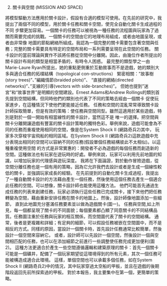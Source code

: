 2. 關卡與空間 (MISSION AND SPACE)


將模型驅動方法應用於關卡設計，假設有合適的模型可使用。在先前的研究中，我提出了兩個不同的模型，用於關卡任務和關卡空間，使完全自動化關卡生成過程的不同
步驟更加容易。一個關卡的任務可以被視為一種任務的流程圖與玩家為了過關而需要完成的挑戰。一個關卡的空間由它的地理布局組成，或者由地圖呈現，或者由非常像
地圖的節點網絡所組成。我認為一個完整的關卡需要包含著空間與任務；完整的關卡需要具有特定的空間布局和一系列需要呈現在此空間的任務。
關卡設計的當前理論與實作不該將任務從空間中分離開。因此，由幾位作者所提出的關卡設計布局的類型是相當矛盾的，有時令人困惑。
最完整的類型學之一由Marie-Laure Ryan所提出，她的重點更側重於互動敘事而不是遊戲，她的類別大多與適合任務的拓樸結構（topological con-structions）
緊密相關：”故事樹(story trees)”、”編織情節(braided plots)”、 “直接的網絡(directed networks)”、”支線的引導(vectors with side-branches)”。
但她也提到”迷宮”和“故事世界”是明顯的空間建設。Ernest Adams和Andrew Rollings的類別首先提到空間結構，但同時他們的類別也代表了不同的策略去經由一個關卡
促使玩家進步，在這種情況下使他們更能接近任務。
任務和空間的混亂常常導致關卡設計師採取簡單，但是有效的策略：使任務與空間同型。雖然這適用於某些遊戲，特別是對於一個一開始有相當線性的關卡設計，當然這不是
唯一的選擇。把空間與關卡分離開讓遊戲有豐富的關卡設計策略的獨特色彩。舉例來說，遊戲可能會為不同的任務而重複使用相同的空間，像是在System Shock II (網路奇兵2)其中，
玩家多次穿梭宇宙飛船的相同區域。在System Shock II (網路奇兵2)這款遊戲中充分表現出相同的空間可以容納不同的任務(假設單個任務結構彼此不太相似)。以這種重複使用空間
的方式是非常實惠的：開發者不必為遊戲的每個任務而創造新的空間。這種做法也有玩家在遊玩時的好處。舉例來說，玩家可以利用先前地圖的知識，以增加玩家的代理感與遊玩深度。
我將在下面論證，對於動作冒險遊戲，從空間分離任務也是一個有用的策略，因為它允許我們去設計或者是生成一個線性較低的關卡，並強調玩家成長的經驗。
在先前提到的自動化關卡生成過程，我提出了一種自動關卡設計的方法藉由產生一個任務，然後使用這個任務去產生一個適合此任務的空間。可以想像，關卡設計師也能使用這種方法。
他們可能首先通過生成任務的列表來創建任務，玩家必須執行這些任務已完成關卡，接下來他們把任務轉變為空間，藉由重新安排任務在關卡的地圖上。然後，設計師像地圖添加一些細節，
直到此地圖充分塞滿任務要素並以做為遊戲關卡(圖一)。
任務與空間,如上所見，每一個都呈現了關卡的不同面貌；每個要素都凸顯了同意關卡的不同結構品質。任務圖注重於任務與玩家的相互關係，而空間圖代表了關卡的空間結構。
通常，後者是更複雜和詳細；有足夠的細節，可以假設任務被嵌在空間圖中，而不是相反的方式。同樣的原因，當設計一個關卡時，首先設計任務通常比較簡單，然後設計一個空間來容納它。
或者，設計師可以先設計一個空間，然後設計一個與空間相匹配的任務，也可以在添加細節之前進行一些調整使任務完成更加便利(圖2)。
這種方法更適合於產生一些空間遵循邏輯和建築原理的關卡：首先一個關卡可能是一個礦井，配備了一個玩家期望從這環境得到的所有元素，其次一個任務可能被構造成適合此環境。
這樣，單個空間也可以承載多個任務，如在System Shock II (網路奇兵2)中的情況，其中玩家穿過太空船的甲板，並且在遊戲的後期階段返回先前所探索過的甲板。
對於本報告，我主要集中在第一個，更簡單的策略。
